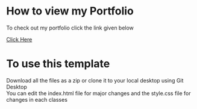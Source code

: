# How to view my Portfolio

To check out my portfolio click the link given below

[Click Here](https://sandipsharan.github.io/)

# To use this template

Download all the files as a zip or clone it to your local desktop using Git Desktop
<br>
You can edit the index.html file for major changes and the style.css file for changes in each classes
